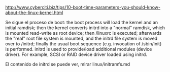 http://www.cyberciti.biz/tips/10-boot-time-parameters-you-should-know-about-the-linux-kernel.html


Se sigue el proceso de boot: the boot process will load the kernel and an initial ramdisk; then the kernel converts initrd into a "normal" ramdisk, which is mounted read-write as root device; then /linuxrc is executed; afterwards the "real" root file system is mounted, and the initrd file system is moved over to /initrd; finally the usual boot sequence (e.g. invocation of /sbin/init) is performed. initrd is used to provide/load additional modules (device driver). For example, SCSI or RAID device driver loaded using initrd.


El contenido de initrd se puede ver, mirar linux/initramfs.md
